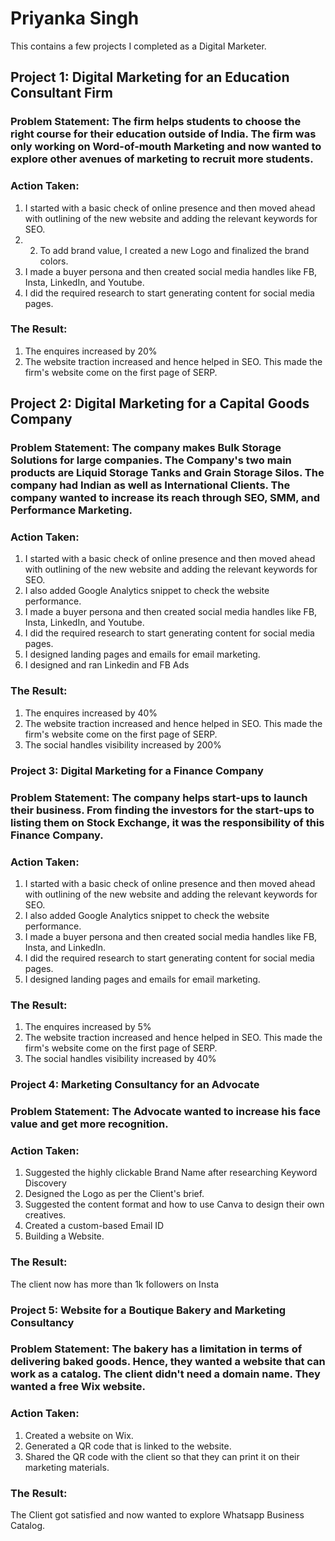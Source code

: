 # Priyanka Singh
This contains a few projects I completed as a Digital Marketer.

## Project 1: Digital Marketing for an Education Consultant Firm  

### Problem Statement: The firm helps students to choose the right course for their education outside of India. The firm was only working on Word-of-mouth Marketing and now wanted to explore other avenues of marketing to recruit more students.

### Action Taken: 
1. I started with a basic check of online presence and then moved ahead with outlining of the new website and adding the relevant keywords for SEO.
2. 2. To add brand value, I created a new Logo and finalized the brand colors.
3. I made a buyer persona and then created social media handles like FB, Insta, LinkedIn, and Youtube.
4. I did the required research to start generating content for social media pages.

### The Result:
1. The enquires increased by 20%
2. The website traction increased and hence helped in SEO. This made the firm's website come on the first page of SERP.

## Project 2: Digital Marketing for a Capital Goods Company

### Problem Statement: The company makes Bulk Storage Solutions for large companies. The Company's two main products are Liquid Storage Tanks and Grain Storage Silos. The company had Indian as well as International Clients. The company wanted to increase its reach through SEO, SMM, and Performance Marketing.

### Action Taken: 
1. I started with a basic check of online presence and then moved ahead with outlining of the new website and adding the relevant keywords for SEO.
2. I also added Google Analytics snippet to check the website performance.
3. I made a buyer persona and then created social media handles like FB, Insta, LinkedIn, and Youtube.
4. I did the required research to start generating content for social media pages.
5. I designed landing pages and emails for email marketing.
6. I designed and ran Linkedin and FB Ads

### The Result:
1. The enquires increased by 40%
2. The website traction increased and hence helped in SEO. This made the firm's website come on the first page of SERP.
3. The social handles visibility increased by 200%

### Project 3: Digital Marketing for a Finance Company

### Problem Statement: The company helps start-ups to launch their business. From finding the investors for the start-ups to listing them on Stock Exchange, it was the responsibility of this Finance Company. 

### Action Taken: 
1. I started with a basic check of online presence and then moved ahead with outlining of the new website and adding the relevant keywords for SEO.
2. I also added Google Analytics snippet to check the website performance.
3. I made a buyer persona and then created social media handles like FB, Insta, and LinkedIn.
4. I did the required research to start generating content for social media pages.
5. I designed landing pages and emails for email marketing.

### The Result:
1. The enquires increased by 5%
2. The website traction increased and hence helped in SEO. This made the firm's website come on the first page of SERP.
3. The social handles visibility increased by 40%

### Project 4: Marketing Consultancy for an Advocate

### Problem Statement: The Advocate wanted to increase his face value and get more recognition. 

### Action Taken:
1. Suggested the highly clickable Brand Name after researching Keyword Discovery
2. Designed the Logo as per the Client's brief.
3. Suggested the content format and how to use Canva to design their own creatives.
4. Created a custom-based Email ID
5. Building a Website.

### The Result: 
The client now has more than 1k followers on Insta
  
### Project 5: Website for a Boutique Bakery and Marketing Consultancy

### Problem Statement: The bakery has a limitation in terms of delivering baked goods. Hence, they wanted a website that can work as a catalog. The client didn't need a domain name. They wanted a free Wix website.

### Action Taken: 
1. Created a website on Wix.
2. Generated a QR code that is linked to the website.
3. Shared the QR code with the client so that they can print it on their marketing materials.

### The Result:
The Client got satisfied and now wanted to explore Whatsapp Business Catalog.

